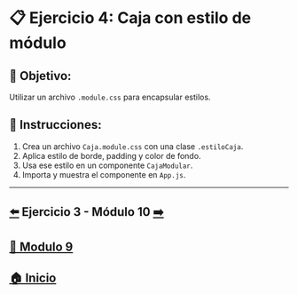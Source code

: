 # 📋 Ejercicio 4: Caja con estilo de módulo

## 🎯 Objetivo:
Utilizar un archivo `.module.css` para encapsular estilos.

## 📝 Instrucciones:
1. Crea un archivo `Caja.module.css` con una clase `.estiloCaja`.
2. Aplica estilo de borde, padding y color de fondo.
3. Usa ese estilo en un componente `CajaModular`.
4. Importa y muestra el componente en `App.js`.
---

## [⬅️](../Ejercicios/Ejercicio_3.md) Ejercicio 3 - Módulo 10 [➡️](../Modulo_10.md) 
## [📄 Modulo 9](../Modulo_9.md)
## [🏠 Inicio](../../README.md)
